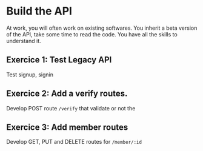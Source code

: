 # Build the API

At work, you will often work on existing softwares.
You inherit a beta version of the API, take some time to read the code. You have all the skills to understand it.

## Exercice 1: Test Legacy API

Test signup, signin 

## Exercice 2: Add a verify routes.

Develop POST route `/verify` that validate or not the 

## Exercice 3: Add member routes

Develop GET, PUT and DELETE routes for `/member/:id`
